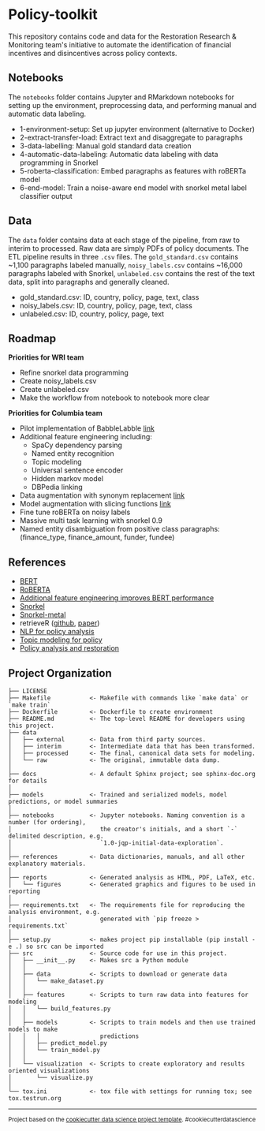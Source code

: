 Policy-toolkit
==============================

This repository contains code and data for the Restoration Research & Monitoring team's initiative to automate the identification of financial incentives and disincentives across policy contexts.

## Notebooks

The `notebooks` folder contains Jupyter and RMarkdown notebooks for setting up the environment, preprocessing data, and performing manual and automatic data labeling.

   * 1-environment-setup: Set up jupyter environment (alternative to Docker)
   * 2-extract-transfer-load: Extract text and disaggregate to paragraphs
   * 3-data-labelling: Manual gold standard data creation
   * 4-automatic-data-labeling: Automatic data labeling with data programming in Snorkel
   * 5-roberta-classification: Embed paragraphs as features with roBERTa model
   * 6-end-model: Train a noise-aware end model with snorkel metal label classifier output

## Data

The `data` folder contains data at each stage of the pipeline, from raw to interim to processed. Raw data are simply PDFs of policy documents. The ETL pipeline results in three `.csv` files. The `gold_standard.csv` contains ~1,100 paragraphs labeled manually, `noisy_labels.csv` contains ~16,000 paragraphs labeled with Snorkel, `unlabeled.csv` contains the rest of the text data, split into paragraphs and generally cleaned.

   * gold_standard.csv: ID, country, policy, page, text, class
   * noisy_labels.csv: ID, country, policy, page, text, class
   * unlabeled.csv: ID, country, policy, page, text

## Roadmap

**Priorities for WRI team**
   * Refine snorkel data programming
   * Create noisy_labels.csv
   * Create unlabeled.csv
   * Make the workflow from notebook to notebook more clear

**Priorities for Columbia team**
   * Pilot implementation of BabbleLabble [link](https://github.com/HazyResearch/babble)
   * Additional feature engineering including:
      * SpaCy dependency parsing
      * Named entity recognition
      * Topic modeling
      * Universal sentence encoder
      * Hidden markov model
      * DBPedia linking
   * Data augmentation with synonym replacement [link](https://www.snorkel.org/use-cases/02-spam-data-augmentation-tutorial)
   * Model augmentation with slicing functions [link](https://www.snorkel.org/use-cases/03-spam-data-slicing-tutorial)
   * Fine tune roBERTa on noisy labels
   * Massive multi task learning with snorkel 0.9
   * Named entity disambiguation from positive class paragraphs: (finance_type, finance_amount, funder, fundee)

## References

   * [BERT](https://arxiv.org/pdf/1810.04805.pdf)
   * [RoBERTA](https://arxiv.org/pdf/1907.11692.pdf)
   * [Additional feature engineering improves BERT performance](http://web.stanford.edu/class/cs224n/reports/default/15791958.pdf)
   * [Snorkel](https://dawn.cs.stanford.edu/pubs/snorkel-nips2016.pdf)
   * [Snorkel-metal](https://arxiv.org/pdf/1810.02840.pdf)
   * retrieveR ([github](https://github.com/wri/retrieveR), [paper](https://arxiv.org/pdf/1908.02425.pdf))
   * [NLP for policy analysis](https://web.stanford.edu/~jgrimmer/tad2.pdf)
   * [Topic modeling for policy](https://www.tandfonline.com/doi/full/10.1080/14693062.2019.1624252)
   * [Policy analysis and restoration](https://pdfs.semanticscholar.org/4bc7/af30a8ec6f325cd15da54cc5973f8be49240.pdf)

Project Organization
------------

    ├── LICENSE
    ├── Makefile           <- Makefile with commands like `make data` or `make train`
    ├── Dockerfile         <- Dockerfile to create environment
    ├── README.md          <- The top-level README for developers using this project.
    ├── data
    │   ├── external       <- Data from third party sources.
    │   ├── interim        <- Intermediate data that has been transformed.
    │   ├── processed      <- The final, canonical data sets for modeling.
    │   └── raw            <- The original, immutable data dump.
    │
    ├── docs               <- A default Sphinx project; see sphinx-doc.org for details
    │
    ├── models             <- Trained and serialized models, model predictions, or model summaries
    │
    ├── notebooks          <- Jupyter notebooks. Naming convention is a number (for ordering),
    │                         the creator's initials, and a short `-` delimited description, e.g.
    │                         `1.0-jqp-initial-data-exploration`.
    │
    ├── references         <- Data dictionaries, manuals, and all other explanatory materials.
    │
    ├── reports            <- Generated analysis as HTML, PDF, LaTeX, etc.
    │   └── figures        <- Generated graphics and figures to be used in reporting
    │
    ├── requirements.txt   <- The requirements file for reproducing the analysis environment, e.g.
    │                         generated with `pip freeze > requirements.txt`
    │
    ├── setup.py           <- makes project pip installable (pip install -e .) so src can be imported
    ├── src                <- Source code for use in this project.
    │   ├── __init__.py    <- Makes src a Python module
    │   │
    │   ├── data           <- Scripts to download or generate data
    │   │   └── make_dataset.py
    │   │
    │   ├── features       <- Scripts to turn raw data into features for modeling
    │   │   └── build_features.py
    │   │
    │   ├── models         <- Scripts to train models and then use trained models to make
    │   │   │                 predictions
    │   │   ├── predict_model.py
    │   │   └── train_model.py
    │   │
    │   └── visualization  <- Scripts to create exploratory and results oriented visualizations
    │       └── visualize.py
    │
    └── tox.ini            <- tox file with settings for running tox; see tox.testrun.org


--------

<p><small>Project based on the <a target="_blank" href="https://drivendata.github.io/cookiecutter-data-science/">cookiecutter data science project template</a>. #cookiecutterdatascience</small></p>
